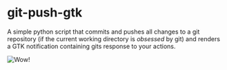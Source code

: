 # git-push-gtk

A simple python script that commits and pushes all changes to a git repository (if the current working directory is _obsessed_ by git) and
renders a GTK notification containing gits response to your actions.

![Wow!](http://i.imgur.com/zpbr9Yz.gif)
